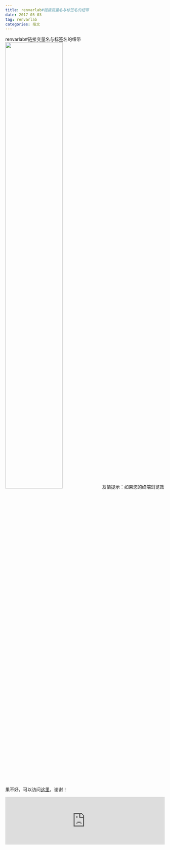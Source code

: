 ```yaml
---
title: renvarlab#链接变量名与标签名的纽带
date: 2017-05-03
tag: renvarlab
categories: 推文
---
```

renvarlab#链接变量名与标签名的纽带
<img src="http://mmbiz.qpic.cn/mmbiz_jpg/ACviaWTBFxhYFlqzVGn3IKiacU3fv78GswBs3icRU3GuhLF1chkuzrN4DTmdEyKd2iatdjeLicUOZf9nteO7lrgcgHQ/0?wx_fmt.jpeg" style="width: 60%; height: auto;"/><!--more-->
友情提示：如果您的终端浏览效果不好，可以访问[这里](https://stata-club.github.io/stata_article/2017-05-03.html)，谢谢！
<iframe src="https://stata-club.github.io/stata_article/2017-05-03.html" id="iframepage" frameborder="0" scrolling="no" marginheight="0" marginwidth="0" width="100%" onLoad="iFrameHeight()"></iframe>
<script type="text/javascript" language="javascript">
function iFrameHeight() {
var ifm= document.getElementById("iframepage");
var subWeb = document.frames ? document.frames["iframepage"].document : ifm.contentDocument;   
if(ifm != null && subWeb != null) {
 ifm.height = subWeb.body.scrollHeight;
} 
} 
</script> 